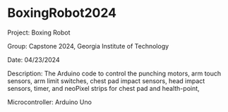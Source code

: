 # BoxingRobot2024

Project: Boxing Robot

Group: Capstone 2024, Georgia Institute of Technology

Date: 04/23/2024

Description: The Arduino code to control the punching motors, arm touch sensors,
arm limit switches, chest pad impact sensors, head impact sensors, timer, and
neoPixel strips for chest pad and health-point,

Microcontroller: Arduino Uno
